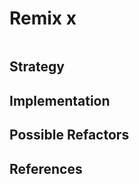 # Remix x

<!--
  which solutions inspired your solution?
  what did you take from each one?

  what did you not like from the other solutions?
  what did you leave out of your solution?
-->

```js

```

## Strategy

## Implementation

## Possible Refactors

## References

